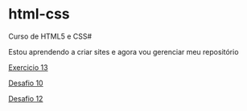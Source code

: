 # html-css
 Curso de HTML5 e CSS#

 Estou aprendendo a criar sites e agora vou gerenciar meu repositório

 <a href="https://fabriciofg.github.io/html-css/exercicios/exe013/" target="_blank">Exercicio 13</a>

 <a href="https://fabriciofg.github.io/html-css/desafios/des010/android.html" target="_blank">Desafio 10</a>

  <a href="https://fabriciofg.github.io/html-css/desafios/des012/index.html" target="_blank">Desafio 12</a>
